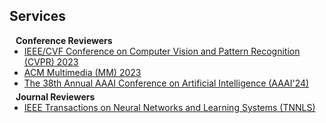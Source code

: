## Services

<h4 style="margin:0 10px 0;">Conference Reviewers</h4>

<ul style="margin:0 0 5px;">
  <li><a href="http://cvpr2023.thecvf.com/"><autocolor>IEEE/CVF Conference on Computer Vision and Pattern Recognition (CVPR) 2023</autocolor></a></li>
  <li><a href="https://www.acmmm2023.org/"><autocolor>ACM Multimedia (MM) 2023</autocolor></a></li>
  <li><a href="https://aaai.org/aaai-24-conference/"><autocolor>The 38th Annual AAAI Conference on Artificial Intelligence (AAAI'24)</autocolor></a></li>
</ul>
  
<h4 style="margin:0 10px 0;">Journal Reviewers</h4>

<ul style="margin:0 0 20px;">
  <li><a href="https://mc.manuscriptcentral.com/tnnls"><autocolor>IEEE Transactions on Neural Networks and Learning Systems (TNNLS)</autocolor></a></li>
</ul>